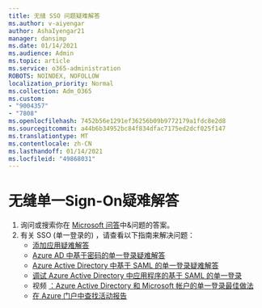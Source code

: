 ```yaml
---
title: 无缝 SSO 问题疑难解答
ms.author: v-aiyengar
author: AshaIyengar21
manager: dansimp
ms.date: 01/14/2021
ms.audience: Admin
ms.topic: article
ms.service: o365-administration
ROBOTS: NOINDEX, NOFOLLOW
localization_priority: Normal
ms.collection: Adm_O365
ms.custom:
- "9004357"
- "7808"
ms.openlocfilehash: 7452b56e1291ef36256b09b9772179a1fdc8e2d8
ms.sourcegitcommit: a44b6b34952bc84f834dfac7175ed2dcf025f147
ms.translationtype: MT
ms.contentlocale: zh-CN
ms.lasthandoff: 01/14/2021
ms.locfileid: "49868031"
---
```

# <a name="troubleshooting-seamless-single-sign-on-issues"></a>无缝单一Sign-On疑难解答

1. 询问或搜索你在 [Microsoft 问答](https://docs.microsoft.com/azure/active-directory/reports-monitoring/howto-find-activity-reports#troubleshoot-issues-with-activity-reports)中&问题的答案。
1. 有关 SSO (单一登录的) ，请查看以下指南来解决问题：
    - [添加应用疑难解答](https://docs.microsoft.com/azure/active-directory/manage-apps/troubleshoot-adding-apps) 
    - [Azure AD 中基于密码的单一登录疑难解答](https://docs.microsoft.com/azure/active-directory/manage-apps/troubleshoot-password-ba) 
    - [Azure Active Directory 中基于 SAML 的单一登录疑难解答](https://docs.microsoft.com/azure/active-directory/manage-apps/troubleshoot-saml-based-sso) 
    - [调试 Azure Active Directory 中应用程序的基于 SAML 的单一登录](https://docs.microsoft.com/azure/active-directory/manage-apps/debug-saml-sso-issues) 
    - 视频 [：Azure Active Directory 和 Microsoft 帐户的单一登录最佳做法](https://azure.microsoft.com/resources/videos/ignite-2018-single-sign-on-best-practices-for-azure-active-directory-and-microsoft-accounts/) 
    - [在 Azure 门户中查找活动报告](https://docs.microsoft.com/azure/active-directory/reports-monitoring/howto-find-activity-reports#troubleshoot-issues-with-activity-reports)